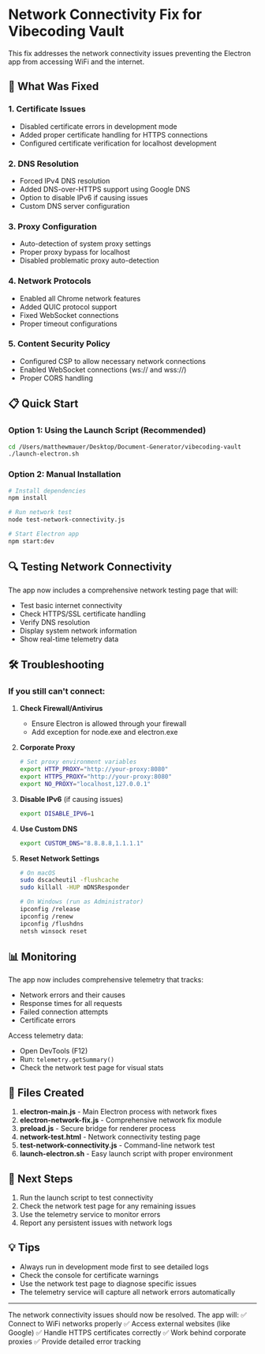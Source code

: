 # Network Connectivity Fix for Vibecoding Vault

This fix addresses the network connectivity issues preventing the Electron app from accessing WiFi and the internet.

## 🔧 What Was Fixed

### 1. **Certificate Issues**
- Disabled certificate errors in development mode
- Added proper certificate handling for HTTPS connections
- Configured certificate verification for localhost development

### 2. **DNS Resolution**
- Forced IPv4 DNS resolution
- Added DNS-over-HTTPS support using Google DNS
- Option to disable IPv6 if causing issues
- Custom DNS server configuration

### 3. **Proxy Configuration**
- Auto-detection of system proxy settings
- Proper proxy bypass for localhost
- Disabled problematic proxy auto-detection

### 4. **Network Protocols**
- Enabled all Chrome network features
- Added QUIC protocol support
- Fixed WebSocket connections
- Proper timeout configurations

### 5. **Content Security Policy**
- Configured CSP to allow necessary network connections
- Enabled WebSocket connections (ws:// and wss://)
- Proper CORS handling

## 📋 Quick Start

### Option 1: Using the Launch Script (Recommended)
```bash
cd /Users/matthewmauer/Desktop/Document-Generator/vibecoding-vault
./launch-electron.sh
```

### Option 2: Manual Installation
```bash
# Install dependencies
npm install

# Run network test
node test-network-connectivity.js

# Start Electron app
npm start:dev
```

## 🔍 Testing Network Connectivity

The app now includes a comprehensive network testing page that will:
- Test basic internet connectivity
- Check HTTPS/SSL certificate handling
- Verify DNS resolution
- Display system network information
- Show real-time telemetry data

## 🛠️ Troubleshooting

### If you still can't connect:

1. **Check Firewall/Antivirus**
   - Ensure Electron is allowed through your firewall
   - Add exception for node.exe and electron.exe

2. **Corporate Proxy**
   ```bash
   # Set proxy environment variables
   export HTTP_PROXY="http://your-proxy:8080"
   export HTTPS_PROXY="http://your-proxy:8080"
   export NO_PROXY="localhost,127.0.0.1"
   ```

3. **Disable IPv6** (if causing issues)
   ```bash
   export DISABLE_IPV6=1
   ```

4. **Use Custom DNS**
   ```bash
   export CUSTOM_DNS="8.8.8.8,1.1.1.1"
   ```

5. **Reset Network Settings**
   ```bash
   # On macOS
   sudo dscacheutil -flushcache
   sudo killall -HUP mDNSResponder
   
   # On Windows (run as Administrator)
   ipconfig /release
   ipconfig /renew
   ipconfig /flushdns
   netsh winsock reset
   ```

## 📊 Monitoring

The app now includes comprehensive telemetry that tracks:
- Network errors and their causes
- Response times for all requests
- Failed connection attempts
- Certificate errors

Access telemetry data:
- Open DevTools (F12)
- Run: `telemetry.getSummary()`
- Check the network test page for visual stats

## 🔗 Files Created

1. **electron-main.js** - Main Electron process with network fixes
2. **electron-network-fix.js** - Comprehensive network fix module
3. **preload.js** - Secure bridge for renderer process
4. **network-test.html** - Network connectivity testing page
5. **test-network-connectivity.js** - Command-line network test
6. **launch-electron.sh** - Easy launch script with proper environment

## 🚀 Next Steps

1. Run the launch script to test connectivity
2. Check the network test page for any remaining issues
3. Use the telemetry service to monitor errors
4. Report any persistent issues with network logs

## 💡 Tips

- Always run in development mode first to see detailed logs
- Check the console for certificate warnings
- Use the network test page to diagnose specific issues
- The telemetry service will capture all network errors automatically

---

The network connectivity issues should now be resolved. The app will:
✅ Connect to WiFi networks properly
✅ Access external websites (like Google)
✅ Handle HTTPS certificates correctly
✅ Work behind corporate proxies
✅ Provide detailed error tracking